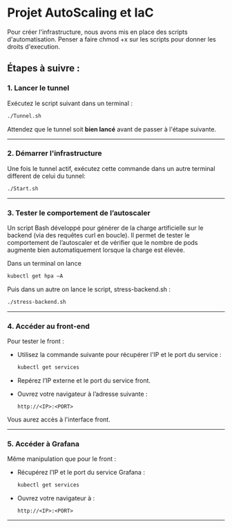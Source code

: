 # Projet AutoScaling et IaC

Pour créer l'infrastructure, nous avons mis en place des scripts d'automatisation.
Penser a faire chmod +x sur les scripts pour donner les droits d'execution.

## Étapes à suivre :

### 1. Lancer le tunnel

Exécutez le script suivant dans un terminal :

```bash
./Tunnel.sh
```

Attendez que le tunnel soit **bien lancé** avant de passer à l'étape suivante.

---

### 2. Démarrer l'infrastructure

Une fois le tunnel actif, exécutez cette commande dans un autre terminal different de celui du tunnel:

```bash
./Start.sh
```

---

### 3. Tester le comportement de l’autoscaler

Un script Bash développé pour générer de la charge artificielle sur le backend (via des requêtes curl en boucle). Il permet de tester le comportement de l’autoscaler et de vérifier que le nombre de pods augmente bien automatiquement lorsque la charge est
élevée.

Dans un terminal on lance
```bash
kubectl get hpa –A
```
Puis dans un autre on lance le script, stress-backend.sh :


```bash
./stress-backend.sh
```
---

### 4. Accéder au front-end

Pour tester le front :

- Utilisez la commande suivante pour récupérer l'IP et le port du service :

  ```bash
  kubectl get services
  ```

- Repérez l’IP externe et le port du service front.

- Ouvrez votre navigateur à l’adresse suivante :

  ```
  http://<IP>:<PORT>
  ```

Vous aurez accès à l'interface front.

---

### 5. Accéder à Grafana

Même manipulation que pour le front :

- Récupérez l’IP et le port du service Grafana :

  ```bash
  kubectl get services
  ```

- Ouvrez votre navigateur à :

  ```
  http://<IP>:<PORT>
  ```

---

